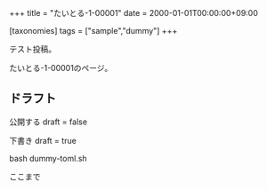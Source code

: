 +++
title = "たいとる-1-00001"
date = 2000-01-01T00:00:00+09:00

[taxonomies]
tags = ["sample","dummy"]
+++

テスト投稿。

たいとる-1-00001のページ。


## ドラフト

公開する
draft = false

下書き
draft = true

bash dummy-toml.sh

ここまで
